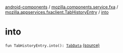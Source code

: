 [android-components](../../index.md) / [mozilla.components.service.fxa](../index.md) / [mozilla.appservices.fxaclient.TabHistoryEntry](index.md) / [into](./into.md)

# into

`fun TabHistoryEntry.into(): `[`TabData`](../../mozilla.components.concept.sync/-tab-data/index.md) [(source)](https://github.com/mozilla-mobile/android-components/blob/master/components/service/firefox-accounts/src/main/java/mozilla/components/service/fxa/Types.kt#L196)
